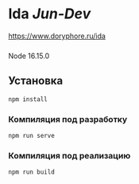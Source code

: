 # Ida _Jun-Dev_

https://www.doryphore.ru/ida

###
Node 16.15.0

## Установка
```
npm install
```

### Компиляция под разработку
```
npm run serve
```

### Компиляция под реализацию
```
npm run build
```

